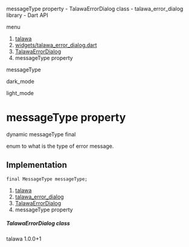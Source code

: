 




messageType property - TalawaErrorDialog class - talawa\_error\_dialog library - Dart API







menu

1. [talawa](../../index.html)
2. [widgets/talawa\_error\_dialog.dart](../../file-___home_harshil_Desktop_open-source_palisadoes_talawa_lib_widgets_talawa_error_dialog/)
3. [TalawaErrorDialog](../../file-___home_harshil_Desktop_open-source_palisadoes_talawa_lib_widgets_talawa_error_dialog/TalawaErrorDialog-class.html)
4. messageType property

messageType


dark\_mode

light\_mode




# messageType property


dynamic
messageType
final

enum to what is the type of error message.


## Implementation

```
final MessageType messageType;
```

 


1. [talawa](../../index.html)
2. [talawa\_error\_dialog](../../file-___home_harshil_Desktop_open-source_palisadoes_talawa_lib_widgets_talawa_error_dialog/)
3. [TalawaErrorDialog](../../file-___home_harshil_Desktop_open-source_palisadoes_talawa_lib_widgets_talawa_error_dialog/TalawaErrorDialog-class.html)
4. messageType property

##### TalawaErrorDialog class





talawa
1.0.0+1






